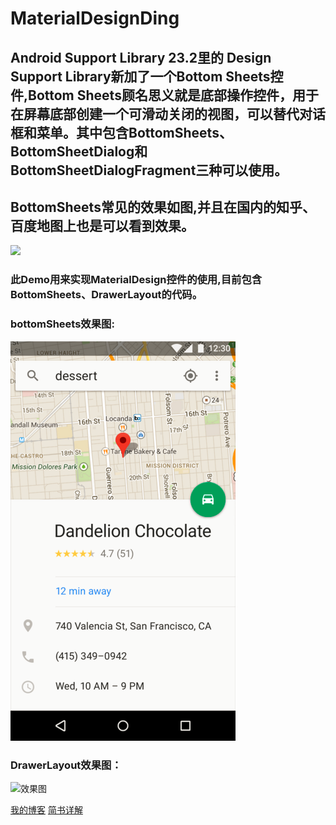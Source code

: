 # MaterialDesignDing
## Android Support Library 23.2里的 Design Support Library新加了一个Bottom Sheets控件,Bottom Sheets顾名思义就是底部操作控件，用于在屏幕底部创建一个可滑动关闭的视图，可以替代对话框和菜单。其中包含BottomSheets、BottomSheetDialog和BottomSheetDialogFragment三种可以使用。
## BottomSheets常见的效果如图,并且在国内的知乎、百度地图上也是可以看到效果。

![](https://upload-images.jianshu.io/upload_images/3485428-a4c980b8ba0ad02e?imageMogr2/auto-orient/strip%7CimageView2/2/w/387)
### 此Demo用来实现MaterialDesign控件的使用,目前包含BottomSheets、DrawerLayout的代码。
### bottomSheets效果图:

![](https://github.com/DaLongPJ/MaterialDesignDing-master/raw/master/fd39.png)  

### DrawerLayout效果图：

![效果图](http://upload-images.jianshu.io/upload_images/3485428-f448bae6615efa4c.gif?imageMogr2/auto-orient/strip)


[我的博客](https://blog.csdn.net/qq_25749749 "悬停显示")
[简书详解](https://www.jianshu.com/p/a292e1bb3832 "悬停显示") 

